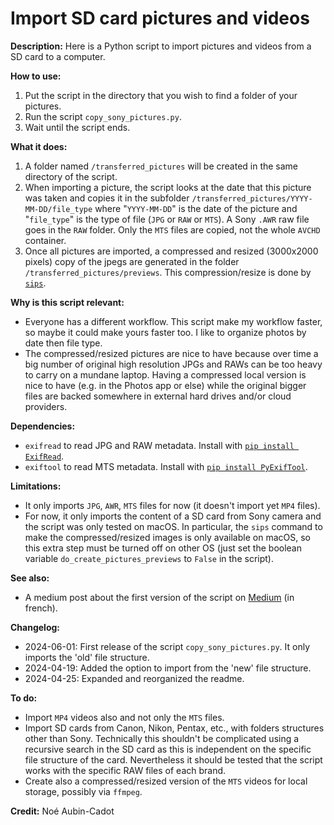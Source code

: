 # Import SD card pictures and videos

**Description:**
Here is a Python script to import pictures and videos from a SD card to a computer.

**How to use:**

1. Put the script in the directory that you wish to find a folder of your pictures.
2. Run the script `copy_sony_pictures.py`.
3. Wait until the script ends.

**What it does:**

1. A folder named `/transferred_pictures` will be created in the same directory of the script.
2. When importing a picture, the script looks at the date that this picture was taken and copies it in the subfolder `/transferred_pictures/YYYY-MM-DD/file_type` where "`YYYY-MM-DD`" is the date of the picture and "`file_type`" is the type of file (`JPG` or `RAW` or `MTS`). A Sony `.AWR` raw file goes in the `RAW` folder. Only the `MTS` files are copied, not the whole `AVCHD` container.
4. Once all pictures are imported, a compressed and resized (3000x2000 pixels) copy of the jpegs are generated in the folder `/transferred_pictures/previews`. This compression/resize is done by [`sips`](https://ss64.com/mac/sips.html).

**Why is this script relevant:**

- Everyone has a different workflow. This script make my workflow faster, so maybe it could make yours faster too. I like to organize photos by date then file type.
- The compressed/resized pictures are nice to have because over time a big number of original high resolution JPGs and RAWs can be too heavy to carry on a mundane laptop. Having a compressed local version is nice to have (e.g. in the Photos app or else) while the original bigger files are backed somewhere in external hard drives and/or cloud providers.

**Dependencies:**

- `exifread` to read JPG and RAW metadata. Install with [`pip install ExifRead`](https://pypi.org/project/ExifRead/).
- `exiftool` to read MTS metadata. Install with [`pip install PyExifTool`](https://pypi.org/project/PyExifTool/).

**Limitations:**

- It only imports `JPG`, `AWR`, `MTS` files for now (it doesn't import yet `MP4` files).
- For now, it only imports the content of a SD card from Sony camera and the script was only tested on macOS. In particular, the `sips` command to make the compressed/resized images is only available on macOS, so this extra step must be turned off on other OS (just set the boolean variable `do_create_pictures_previews` to `False` in the script).

**See also:**

- A medium post about the first version of the script on [Medium](https://medium.com/@noe.aubin.cadot/importer-les-photos-et-les-vidéos-dune-carte-sd-grâce-à-python-6da6dfc46c9d) (in french).

**Changelog:**

- 2024-06-01: First release of the script `copy_sony_pictures.py`. It only imports the 'old' file structure.
- 2024-04-19: Added the option to import from the 'new' file structure.
- 2024-04-25: Expanded and reorganized the readme.

**To do:**

- Import `MP4` videos also and not only the `MTS` files.
- Import SD cards from Canon, Nikon, Pentax, etc., with folders structures other than Sony. Technically this shouldn't be complicated using a recursive search in the SD card as this is independent on the specific file structure of the card. Nevertheless it should be tested that the script works with the specific RAW files of each brand. 
- Create also a compressed/resized version of the `MTS` videos for local storage, possibly via `ffmpeg`.

**Credit:** Noé Aubin-Cadot
